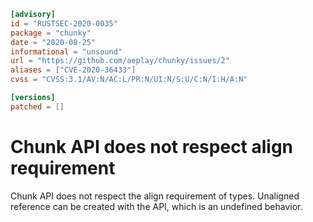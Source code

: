 ```toml
[advisory]
id = "RUSTSEC-2020-0035"
package = "chunky"
date = "2020-08-25"
informational = "unsound"
url = "https://github.com/aeplay/chunky/issues/2"
aliases = ["CVE-2020-36433"]
cvss = "CVSS:3.1/AV:N/AC:L/PR:N/UI:N/S:U/C:N/I:H/A:N"

[versions]
patched = []
```

# Chunk API does not respect align requirement

Chunk API does not respect the align requirement of types. Unaligned reference can be created with the API, which is an undefined behavior.
